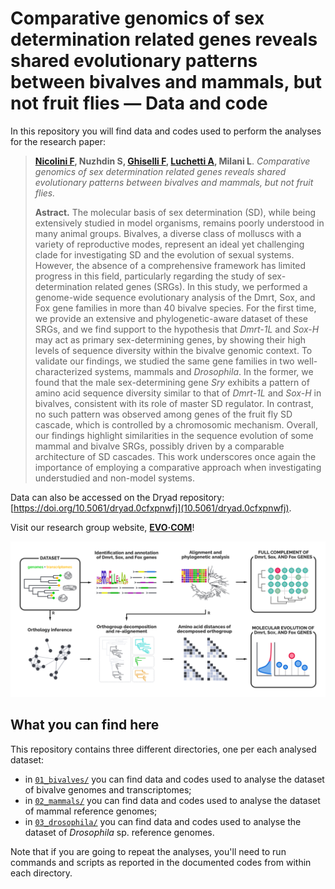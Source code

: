 # Comparative genomics of sex determination related genes reveals shared evolutionary patterns between bivalves and mammals, but not fruit flies — Data and code

In this repository you will find data and codes used to perform the analyses for the research paper:

> **[Nicolini F](https://github.com/filonico), Nuzhdin S, [Ghiselli F](https://github.com/fghiselli), [Luchetti A](https://github.com/andluche), Milani L**. *Comparative genomics of sex determination related genes reveals shared evolutionary patterns between bivalves and mammals, but not fruit flies.*
>
> **Astract.** The molecular basis of sex determination (SD), while being extensively studied in model organisms, remains poorly understood in many animal groups. Bivalves, a diverse class of molluscs with a variety of reproductive modes, represent an ideal yet challenging clade for investigating SD and the evolution of sexual systems. However, the absence of a comprehensive framework has limited progress in this field, particularly regarding the study of sex-determination related genes (SRGs). In this study, we performed a genome-wide sequence evolutionary analysis of the Dmrt, Sox, and Fox gene families in more than 40 bivalve species. For the first time, we provide an extensive and phylogenetic-aware dataset of these SRGs, and we find support to the hypothesis that *Dmrt-1L* and *Sox-H* may act as primary sex-determining genes, by showing their high levels of sequence diversity within the bivalve genomic context. To validate our findings, we studied the same gene families in two well-characterized systems, mammals and *Drosophila*. In the former, we found that the male sex-determining gene *Sry* exhibits a pattern of amino acid sequence diversity similar to that of *Dmrt-1L* and *Sox-H* in bivalves, consistent with its role of master SD regulator. In contrast, no such pattern was observed among genes of the fruit fly SD cascade, which is controlled by a chromosomic mechanism. Overall, our findings highlight similarities in the sequence evolution of some mammal and bivalve SRGs, possibly driven by a comparable architecture of SD cascades. This work underscores once again the importance of employing a comparative approach when investigating understudied and non-model systems.

Data can also be accessed on the Dryad repository: [https://doi.org/10.5061/dryad.0cfxpnwfj](10.5061/dryad.0cfxpnwfj).

Visit our research group website, **[EVO·COM](https://sites.google.com/view/evo-com-unibo)**!

![alt text](figures/graphical_summary.png)

## What you can find here
This repository contains three different directories, one per each analysed dataset:
* in [`01_bivalves/`](01_bivalves) you can find data and codes used to analyse the dataset of bivalve genomes and transcriptomes;
* in [`02_mammals/`](02_mammals) you can find data and codes used to analyse the dataset of mammal reference genomes;
* in [`03_drosophila/`](03_drosophila) you can find data and codes used to analyse the dataset of *Drosophila* sp. reference genomes.

Note that if you are going to repeat the analyses, you'll need to run commands and scripts as reported in the documented codes from within each directory.
